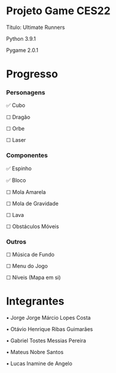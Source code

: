 # Projeto Game CES22

Título: Ultimate Runners

Python 3.9.1

Pygame 2.0.1

# Progresso

### Personagens

✅ Cubo

☐ Dragão

☐ Orbe

☐ Laser

### Componentes

✅ Espinho

✅ Bloco

☐ Mola Amarela

☐ Mola de Gravidade

☐ Lava

☐ Obstáculos Móveis

### Outros

☐ Música de Fundo

☐ Menu do Jogo

☐ Níveis (Mapa em si)

# Integrantes

  • Jorge Jorge Márcio Lopes Costa
  
  • Otávio Henrique Ribas Guimarães
  
  • Gabriel Tostes Messias Pereira
  
  • Mateus Nobre Santos
  
  • Lucas Inamine de Angelo
